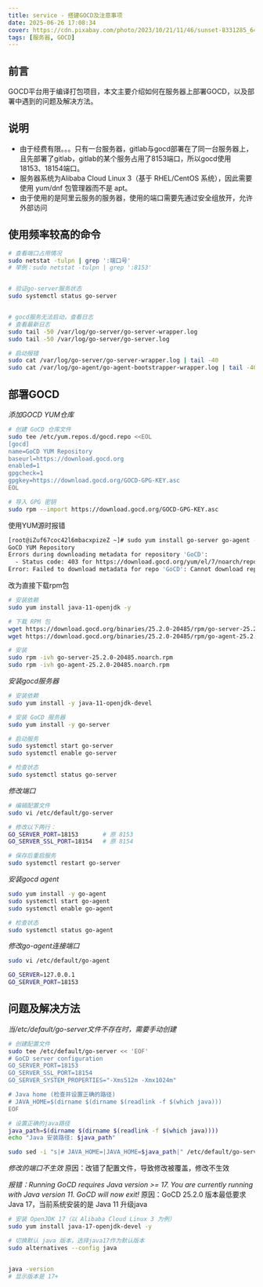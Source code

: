 ```yaml
---
title: service - 搭建GOCD及注意事项
date: 2025-06-26 17:08:34
cover: https://cdn.pixabay.com/photo/2023/10/21/11/46/sunset-8331285_640.jpg
tags: [服务器, GOCD]
---
```


## 前言

GOCD平台用于编译打包项目，本文主要介绍如何在服务器上部署GOCD，以及部署中遇到的问题及解决方法。


## 说明

- 由于经费有限。。。只有一台服务器，gitlab与gocd部署在了同一台服务器上，且先部署了gitlab，gitlab的某个服务占用了8153端口，所以gocd使用18153、18154端口。
- 服务器系统为Alibaba Cloud Linux 3（基于 RHEL/CentOS 系统），因此需要使用 yum/dnf 包管理器而不是 apt。
- 由于使用的是阿里云服务的服务器，使用的端口需要先通过安全组放开，允许外部访问

## 使用频率较高的命令

```bash
# 查看端口占用情况
sudo netstat -tulpn | grep ':端口号'
# 举例：sudo netstat -tulpn | grep ':8153'


# 验证go-server服务状态
sudo systemctl status go-server


# gocd服务无法启动，查看日志
# 查看最新日志
sudo tail -50 /var/log/go-server/go-server-wrapper.log
sudo tail -50 /var/log/go-server/go-server.log

# 启动报错
sudo cat /var/log/go-server/go-server-wrapper.log | tail -40
sudo cat /var/log/go-agent/go-agent-bootstrapper-wrapper.log | tail -40


```

## 部署GOCD

*添加GOCD YUM仓库*
```bash
# 创建 GoCD 仓库文件
sudo tee /etc/yum.repos.d/gocd.repo <<EOL
[gocd]
name=GoCD YUM Repository
baseurl=https://download.gocd.org
enabled=1
gpgcheck=1
gpgkey=https://download.gocd.org/GOCD-GPG-KEY.asc
EOL

# 导入 GPG 密钥
sudo rpm --import https://download.gocd.org/GOCD-GPG-KEY.asc
```

使用YUM源时报错
```bash
[root@iZuf67coc42l6mbacxpizeZ ~]# sudo yum install go-server go-agent -y
GoCD YUM Repository                                                                                         179  B/s | 303  B     00:01    
Errors during downloading metadata for repository 'GoCD':
  - Status code: 403 for https://download.gocd.org/yum/el/7/noarch/repodata/repomd.xml (IP: 18.155.68.42)
Error: Failed to download metadata for repo 'GoCD': Cannot download repomd.xml: Cannot download repodata/repomd.xml: All mirrors were tried
```

改为直接下载rpm包
```bash
# 安装依赖
sudo yum install java-11-openjdk -y

# 下载 RPM 包
wget https://download.gocd.org/binaries/25.2.0-20485/rpm/go-server-25.2.0-20485.noarch.rpm
wget https://download.gocd.org/binaries/25.2.0-20485/rpm/go-agent-25.2.0-20485.noarch.rpm

# 安装
sudo rpm -ivh go-server-25.2.0-20485.noarch.rpm
sudo rpm -ivh go-agent-25.2.0-20485.noarch.rpm
```


*安装gocd服务器*
```bash
# 安装依赖
sudo yum install -y java-11-openjdk-devel

# 安装 GoCD 服务器
sudo yum install -y go-server

# 启动服务
sudo systemctl start go-server
sudo systemctl enable go-server

# 检查状态
sudo systemctl status go-server
```

*修改端口*
```bash
# 编辑配置文件
sudo vi /etc/default/go-server

# 修改以下两行：
GO_SERVER_PORT=18153       # 原 8153
GO_SERVER_SSL_PORT=18154   # 原 8154

# 保存后重启服务
sudo systemctl restart go-server
```


*安装gocd agent*
```bash
sudo yum install -y go-agent
sudo systemctl start go-agent
sudo systemctl enable go-agent

# 检查状态
sudo systemctl status go-agent
```

*修改go-agent连接端口*
```bash
sudo vi /etc/default/go-agent

GO_SERVER=127.0.0.1
GO_SERVER_PORT=18153
```




## 问题及解决方法

*当/etc/default/go-server文件不存在时，需要手动创建*
```bash
# 创建配置文件
sudo tee /etc/default/go-server << 'EOF'
# GoCD server configuration
GO_SERVER_PORT=18153
GO_SERVER_SSL_PORT=18154
GO_SERVER_SYSTEM_PROPERTIES="-Xms512m -Xmx1024m"

# Java home (检查并设置正确的路径)
# JAVA_HOME=$(dirname $(dirname $(readlink -f $(which java)))
EOF

# 设置正确的java路径
java_path=$(dirname $(dirname $(readlink -f $(which java))))
echo "Java 安装路径: $java_path"

sudo sed -i "s|# JAVA_HOME=|JAVA_HOME=$java_path|" /etc/default/go-server
```

*修改的端口不生效*
原因：改错了配置文件，导致修改被覆盖，修改不生效


*报错：Running GoCD requires Java version >= 17. You are currently running with Java version 11. GoCD will now exit!*
原因：GoCD 25.2.0 版本最低要求 Java 17，当前系统安装的是 Java 11
升级java
```bash
# 安装 OpenJDK 17（以 Alibaba Cloud Linux 3 为例）
sudo yum install java-17-openjdk-devel -y

# 切换默认 java 版本，选择java17作为默认版本
sudo alternatives --config java


java -version
# 显示版本是 17+
```
